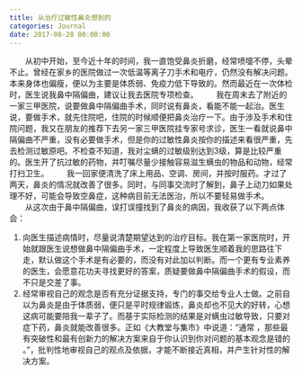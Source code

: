 ```yaml
---
title: 从治疗过敏性鼻炎想到的
categories: Journal
date: 2017-08-28 00:00:00
---
```

　　从初中开始，至今近十年的时间，我一直饱受鼻炎折磨，经常喷嚏不停，头晕不止。曾经在家乡的医院做过一次低温等离子刀手术和电疗，仍然没有解决问题。本来身体也偏瘦，便以为主要是体质弱、免疫力低下导致的。然而最近在一次体检时，医生说我鼻中隔偏曲，建议让我去医院专项检查。
　　我在周末去了附近的一家三甲医院，说要做鼻中隔偏曲手术，同时说有鼻炎，看能不能一起治。医生说，要做手术，就先住院吧，住院的时候顺便把鼻炎治疗一下。由于涉及手术和住院问题，我又在朋友的推荐下去另一家三甲医院挂专家号求诊，医生一看就说鼻中隔偏曲不严重，没有必要做手术，但是你的过敏性鼻炎按你的描述来看很严重，先去检测过敏原吧。不检查不知道，我对尘螨的过敏级别达到3级，算是比较严重的。医生开了抗过敏的药物，并叮嘱尽量少接触容易滋生螨虫的物品和动物，经常打扫卫生。
　　我一回家便清洗了床上用品、空调、房间，并按时服药。才过了两天，鼻炎的情况就改善了很多。同时，与同事交流时了解到，鼻子上动刀如果处理不好，可能会导致空鼻症，这种病目前无法医治，所以不要轻易做手术。
　　从这次由于鼻中隔偏曲，误打误撞找到了鼻炎的病因，我收获了以下两点体会：
1. 向医生描述病情时，尽量说清楚期望达到的治疗目标。我在第一家医院时，开始就跟医生说想做鼻中隔偏曲手术，一定程度上导致医生顺着我的思路往下走，默认做这个手术是有必要的，而没有对此加以判断。而一个更有专业素养的医生，会愿意花功夫寻找更好的答案，质疑要做鼻中隔偏曲手术的假设，而不只是交差了事。
2. 经常审视自己的观念是否有充分证据支持，专门的事交给专业人士做。之前自以为鼻炎是由于体质弱，便只是平时规律锻炼，鼻炎却也不见大的好转，心想这病可能要陪我一辈子了。而基于实际检测的结果是对螨虫过敏导致，只要对症下药，鼻炎就能改善很多。正如《大教堂与集市》中说道：“通常 ，那些最有突破性和最有创新力的解决方案来自于你认识到你对问题的基本观念是错的 。”，批判性地审视自己的观点及依据，才能不断接近真相，并产生针对性的解决方案。



